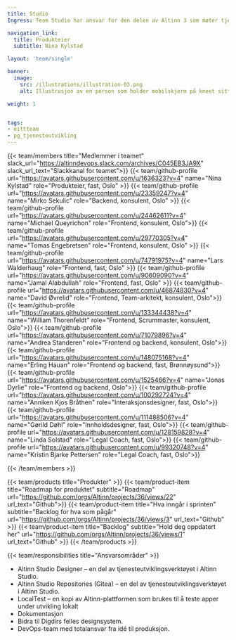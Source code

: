 ```yaml
---
title: Studio
Ingress: Team Studio har ansvar for den delen av Altinn 3 som møter tjenesteutviklerne og tjenesteeierne når de utvikler en tjeneste – fra de oppretter tjenesten til de skal konfigurere, utvikle skjemaet, teste og produksjonssette.

navigation_link:
  title: Produkteier
  subtitle: Nina Kylstad

layout: 'team/single'

banner:
  image:
    src: /illustrations/illustration-03.png
    alt: Illustrasjon av en person som holder mobilskjerm på kneet sitt

weight: 1


tags:
- eittteam
- pg_tjenesteutvikling
---
```


{{< team/members title="Medlemmer i teamet" slack_url="https://altinndevops.slack.com/archives/C045EB3JA9X" slack_url_text="Slackkanal for teamet">}}
{{< team/github-profile url="https://avatars.githubusercontent.com/u/1636323?v=4" name="Nina Kylstad" role="Produkteier, fast, Oslo" >}}
{{< team/github-profile url="https://avatars.githubusercontent.com/u/23359247?v=4" name="Mirko Sekulic" role="Backend, konsulent,  Oslo" >}}
{{< team/github-profile url="https://avatars.githubusercontent.com/u/24462611?v=4" name="Michael Queyrichon" role="Frontend, konsulent, Oslo">}}
{{< team/github-profile url="https://avatars.githubusercontent.com/u/29770305?v=4" name="Tomas Engebretsen" role="Frontend, konsulent, Oslo" >}}
{{< team/github-profile url="https://avatars.githubusercontent.com/u/74791975?v=4" name="Lars Walderhaug" role="Frontend, fast, Oslo" >}}
{{< team/github-profile url="https://avatars.githubusercontent.com/u/90609090?v=4" name="Jamal Alabdullah" role="Frontend, fast, Oslo" >}}
{{< team/github-profile url="https://avatars.githubusercontent.com/u/46874830?v=4" name="David Øvrelid" role="Frontend, Team-arkitekt, konsulent, Oslo">}}
{{< team/github-profile url="https://avatars.githubusercontent.com/u/133344438?v=4" name="William Thorenfeldt" role="Frontend, Scrummaster, konsulent, Oslo">}}
{{< team/github-profile url="https://avatars.githubusercontent.com/u/71079896?v=4" name="Andrea Standeren" role="Frontend og backend, konsulent, Oslo">}}
{{< team/github-profile url="https://avatars.githubusercontent.com/u/148075168?v=4" name="Erling Hauan" role="Frontend og backend, fast, Brønnøysund">}}
{{< team/github-profile url="https://avatars.githubusercontent.com/u/1525466?v=4" name="Jonas Dyrlie" role="Frontend og backend, Oslo">}}
{{< team/github-profile url="https://avatars.githubusercontent.com/u/100292724?v=4" name="Anniken Kjos Bråthen" role="Interaksjonsdesigner, fast, Oslo">}}
{{< team/github-profile url="https://avatars.githubusercontent.com/u/111488506?v=4" name="Gørild Døhl" role="Innholdsdesigner, fast, Oslo">}}
{{< team/github-profile url="https://avatars.githubusercontent.com/u/128159828?v=4" name="Linda Solstad" role="Legal Coach,  fast, Oslo">}}
{{< team/github-profile url="https://avatars.githubusercontent.com/u/99320748?v=4" name="Kristin Bjarke Pettersen" role="Legal Coach,  fast, Oslo">}}

{{< /team/members >}}

{{< team/products title="Produkter" >}}
{{< team/product-item title="Roadmap for produktet" subtitle="Roadmap" url="https://github.com/orgs/Altinn/projects/36/views/22" url_text="Github">}}
{{< team/product-item title="Hva inngår i sprinten" subtitle="Backlog for hva som pågår" url="https://github.com/orgs/Altinn/projects/36/views/3" url_text="Github" >}}
{{< team/product-item title="Backlog" subtitle="Hold deg oppdatert her" url="https://github.com/orgs/Altinn/projects/36/views/1" url_text="Github" >}}
{{< /team/products >}}

{{< team/responsibilities title="Ansvarsområder" >}}

- Altinn Studio Designer – en del av tjenesteutviklingsverktøyet i Altinn Studio.
-	Altinn Studio Repositories (Gitea) – en del av tjenesteutviklingsverktøyet i Altinn Studio.
-	LocalTest – en kopi av Altinn-plattformen som brukes til å teste apper under utvikling lokalt
-	Dokumentasjon
-	Bidra til Digdirs felles designsystem.
-	DevOps-team med totalansvar fra idé til produksjon.



